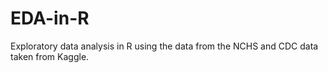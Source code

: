 # EDA-in-R
Exploratory data analysis in R using the data from the NCHS and CDC data taken from Kaggle.
